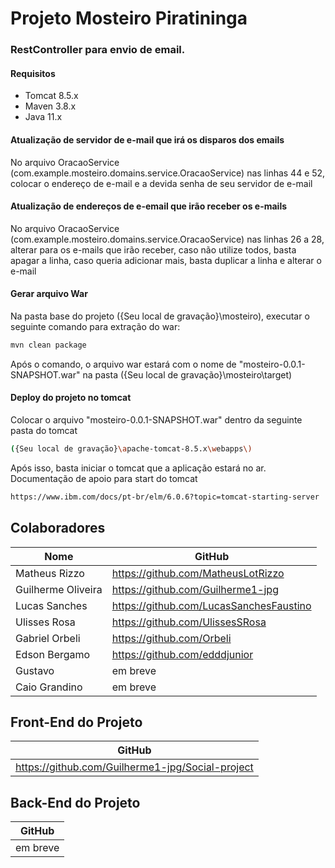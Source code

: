 # Projeto Mosteiro Piratininga

### RestController para envio de email.

#### Requisitos

- Tomcat 8.5.x
- Maven 3.8.x
- Java 11.x

#### Atualização de servidor de e-mail que irá os disparos dos emails

No arquivo OracaoService (com.example.mosteiro.domains.service.OracaoService) nas linhas 44 e 52, colocar o endereço de e-mail e a devida senha de seu servidor de e-mail

#### Atualização de endereços de e-email que irão receber os e-mails

No arquivo OracaoService (com.example.mosteiro.domains.service.OracaoService) nas linhas 26 a 28, alterar para os e-mails que irão receber, caso não utilize todos, basta apagar a linha, caso queria adicionar mais, basta duplicar a linha e alterar o e-mail

#### Gerar arquivo War

Na pasta base do projeto ({Seu local de gravação}\mosteiro), executar o seguinte comando para extração do war:

```sh
mvn clean package
```

Após o comando, o arquivo war estará com o nome de "mosteiro-0.0.1-SNAPSHOT.war" na pasta ({Seu local de gravação}\mosteiro\target)

#### Deploy do projeto no tomcat

Colocar o arquivo "mosteiro-0.0.1-SNAPSHOT.war" dentro da seguinte pasta do tomcat

```sh
({Seu local de gravação}\apache-tomcat-8.5.x\webapps\)
```

Após isso, basta iniciar o tomcat que a aplicação estará no ar.
Documentação de apoio para start do tomcat

```sh
https://www.ibm.com/docs/pt-br/elm/6.0.6?topic=tomcat-starting-server
```

## Colaboradores

| Nome               | GitHub                                  |
| ------------------ | --------------------------------------- |
| Matheus Rizzo      | https://github.com/MatheusLotRizzo      |
| Guilherme Oliveira | https://github.com/Guilherme1-jpg       |
| Lucas Sanches      | https://github.com/LucasSanchesFaustino |
| Ulisses Rosa       | https://github.com/UlissesSRosa         |
| Gabriel Orbeli     | https://github.com/Orbeli               |
| Edson Bergamo      | https://github.com/edddjunior           |
| Gustavo            | em breve                                |
| Caio Grandino      | em breve                                |

## Front-End do Projeto

| GitHub                                           |
| ------------------------------------------------ |
| https://github.com/Guilherme1-jpg/Social-project |

## Back-End do Projeto

| GitHub   |
| -------- |
| em breve |
